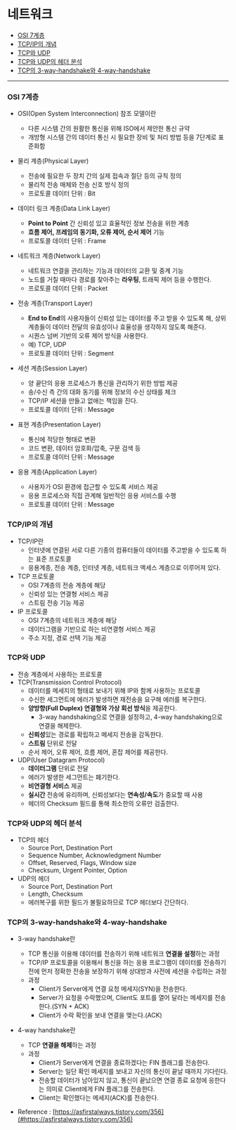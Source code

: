 # 네트워크

* [OSI 7계층](#OSI-7계층)
* [TCP/IP의 개념](#TCP/IP의-개념)
* [TCP와 UDP](#TCP와-UDP)
* [TCP와 UDP의 헤더 분석](#TCP와-UDP의-헤더-분석)
* [TCP의 3-way-handshake와 4-way-handshake](#TCP의-3-way-handshake와-4-way-handshake)
---

### OSI 7계층
* OSI(Open System Interconnection) 참조 모델이란
    * 다른 시스템 간의 원활한 통신을 위해 ISO에서 제안한 통신 규약
    * 개방형 시스템 간의 데이터 통신 시 필요한 장비 및 처리 방법 등을 7단계로 표준화함

* 물리 계층(Physical Layer)
    * 전송에 필요한 두 장치 간의 실제 접속과 절단 등의 규칙 정의
    * 물리적 전송 매체와 전송 신호 방식 정의
    * 프로토콜 데이터 단위 : Bit
* 데이터 링크 계층(Data Link Layer)
    * **Point to Point** 간 신뢰성 있고 효율적인 정보 전송을 위한 계층
    * **흐름 제어, 프레임의 동기화, 오류 제어, 순서 제어** 기능
    * 프로토콜 데이터 단위 : Frame
* 네트워크 계층(Network Layer)
    * 네트워크 연결을 관리하는 기능과 데이터의 교환 및 중계 기능
    * 노드를 거칠 때마다 경로를 찾아주는 **라우팅**, 트래픽 제어 등을 수행한다.
    * 프로토콜 데이터 단위 : Packet
* 전송 계층(Transport Layer)
    * **End to End**의 사용자들이 신뢰성 있는 데이터를 주고 받을 수 있도록 해, 상위 계층들이 데이터 전달의 유효성이나 효율성을 생각하지 않도록 해준다.
    * 시퀀스 넘버 기반의 오류 제어 방식을 사용한다.
    * 예) TCP, UDP
    * 프로토콜 데이터 단위 : Segment
* 세션 계층(Session Layer)
    * 양 끝단의 응용 프로세스가 통신을 관리하기 위한 방법 제공
    * 송/수신 측 간의 대화 동기를 위해 정보의 수신 상태를 체크
    * TCP/IP 세션을 만들고 없애는 책임을 진다.
    * 프로토콜 데이터 단위 : Message
* 표현 계층(Presentation Layer)
    * 통신에 적당한 형태로 변환
    * 코드 변환, 데이터 암호화/압축, 구문 검색 등
    * 프로토콜 데이터 단위 : Message
* 응용 계층(Application Layer)
    * 사용자가 OSI 환경에 접근할 수 있도록 서비스 제공
    * 응용 프로세스와 직접 관계해 일반적인 응용 서비스를 수행
    * 프로토콜 데이터 단위 : Message


### TCP/IP의 개념
* TCP/IP란
    * 인터넷에 연결된 서로 다른 기종의 컴퓨터들이 데이터를 주고받을 수 있도록 하는 표준 프로토콜
    * 응용계층, 전송 계층, 인터넷 계층, 네트워크 액세스 계층으로 이루어져 있다.
* TCP 프로토콜
    * OSI 7계층의 전송 계층에 해당
    * 신뢰성 있는 연결형 서비스 제공
    * 스트림 전송 기능 제공
* IP 프로토콜
    * OSI 7계층의 네트워크 계층에 해당
    * 데이터그램을 기반으로 하는 비연결형 서비스 제공
    * 주소 지정, 경로 선택 기능 제공


### TCP와 UDP
* 전송 계층에서 사용하는 프로토콜
* TCP(Transmission Control Protocol)
    * 데이터를 메세지의 형태로 보내기 위해 IP와 함께 사용하는 프로토콜
    * 수신한 세그먼트에 에러가 발생하면 재전송을 요구해 에러를 복구한다.
    * **양방향(Full Duplex) 연결형와 가상 회선 방식**을 제공한다.
        * 3-way handshaking으로 연결을 설정하고, 4-way handshaking으로 연결을 해제한다.
    * **신뢰성**있는 경로를 확립하고 메세지 전송을 감독한다.
    * **스트림** 단위로 전달
    * 순서 제어, 오류 제어, 흐름 제어, 혼잡 제어를 제공한다.
* UDP(User Datagram Protocol)
    * **데이터그램** 단위로 전달
    * 에러가 발생한 세그먼트는 폐기한다.
    * **비연결형 서비스** 제공
    * **실시간** 전송에 유리하며, 신뢰성보다는 **연속성/속도**가 중요할 때 사용
    * 헤더의 Checksum 필드를 통해 최소한의 오류만 검출한다.


### TCP와 UDP의 헤더 분석
* TCP의 헤더
    * Source Port, Destination Port
    * Sequence Number, Acknowledgment Number
    * Offset, Reserved, Flags, Window size
    * Checksum, Urgent Pointer, Option
* UDP의 헤더
    * Source Port, Destination Port
    * Length, Checksum
    * 에러복구를 위한 필드가 불필요하므로 TCP 헤더보다 간단하다.
### TCP의 3-way-handshake와 4-way-handshake
* 3-way handshake란
    * TCP 통신을 이용해 데이터를 전송하기 위해 네트워크 **연결을 설정**하는 과정
    * TCP/IP 프로토콜을 이용해서 통신을 하는 응용 프로그램이 데이터를 전송하기 전에 먼저 정확한 전송을 보장하기 위해 상대방과 사전에 세션을 수립하는 과정
    * 과정
        * Client가 Server에게 연결 요청 메세지(SYN)을 전송한다.
        * Server가 요청을 수락했으며, Client도 포트를 열어 달라는 메세지를 전송한다.(SYN + ACK)
        * Client가 수락 확인을 보내 연결을 맺는다.(ACK)
* 4-way handshake란
    * TCP **연결을 해제**하는 과정
    * 과정
        * Client가 Server에게 연결을 종료하겠다는 FIN 플래그를 전송한다.
        * Server는 일단 확인 메세지를 보내고 자신의 통신이 끝날 때까지 기다린다.
        * 전송할 데이터가 남아있지 않고, 통신이 끝났으면 연결 종료 요청에 응한다는 의미로 Client에게 FIN 플래그를 전송한다.
        * Client는 확인했다는 메세지(ACK)를 전송한다.

* Reference : [https://asfirstalways.tistory.com/356](#https://asfirstalways.tistory.com/356)
